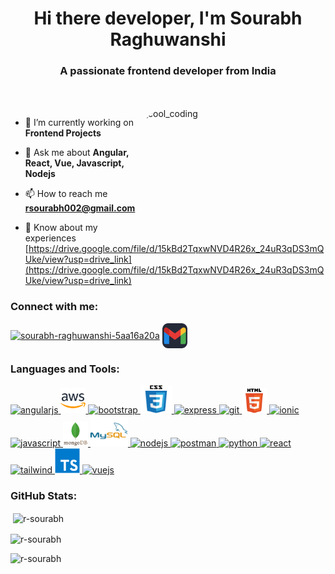 <h1 align="center">Hi there developer, I'm Sourabh Raghuwanshi</h1>
<h3 align="center">A passionate frontend developer from India</h3>

<br></br>
<img align="right" height="200" width="300" style="border-radius:50px" alt="cool_coding" src="https://user-images.githubusercontent.com/74038190/212750672-2f3f2b50-c84f-4ed8-a60a-849ae69ff9df.gif">

- 🔭 I’m currently working on **Frontend Projects**

- 💬 Ask me about **Angular, React, Vue, Javascript, Nodejs**

- 📫 How to reach me **rsourabh002@gmail.com**

- 📄 Know about my experiences [https://drive.google.com/file/d/15kBd2TqxwNVD4R26x_24uR3qDS3mQUke/view?usp=drive_link](https://drive.google.com/file/d/15kBd2TqxwNVD4R26x_24uR3qDS3mQUke/view?usp=drive_link)

<h3 align="left">Connect with me:</h3>
<p align="left">
<a href="https://linkedin.com/in/sourabh-raghuwanshi-5aa16a20a" target="blank"><img align="center" src="https://user-images.githubusercontent.com/74038190/235294012-0a55e343-37ad-4b0f-924f-c8431d9d2483.gif" alt="sourabh-raghuwanshi-5aa16a20a" height="50" width="50" /></a>
<a href="rsourabh002@gmail.com" target="blank"><img align="center" src="https://github.com/tandpfun/skill-icons/blob/main/icons/Gmail-Dark.svg" alt="email-sourabh" height="40" width="40" /></a>
</p>

<h3 align="left">Languages and Tools:</h3>
<p align="left"> <a href="https://angular.io" target="_blank" rel="noreferrer"> <img src="https://user-images.githubusercontent.com/74038190/212280823-79088828-a258-4a4d-8d6c-96315d5a07af.gif" alt="angularjs" width="40" height="40"/> </a> <a href="https://aws.amazon.com" target="_blank" rel="noreferrer"> <img src="https://raw.githubusercontent.com/devicons/devicon/master/icons/amazonwebservices/amazonwebservices-original-wordmark.svg" alt="aws" width="40" height="40"/> </a> <a href="https://getbootstrap.com" target="_blank" rel="noreferrer"> <img src="https://user-images.githubusercontent.com/74038190/212280805-9bcb336b-8c55-46a8-abf8-ff286ab55472.gif" alt="bootstrap" width="40" height="40"/> </a> <a href="https://www.w3schools.com/css/" target="_blank" rel="noreferrer"> <img src="https://raw.githubusercontent.com/devicons/devicon/master/icons/css3/css3-original-wordmark.svg" alt="css3" width="50" height="45"/> </a> <a href="https://expressjs.com" target="_blank" rel="noreferrer"> <img src="https://img.shields.io/badge/Express%20js-000000?style=for-the-badge&logo=express&logoColor=white" alt="express" width="80" height="30"/> </a> <a href="https://git-scm.com/" target="_blank" rel="noreferrer"> <img src="https://user-images.githubusercontent.com/74038190/212281775-b468df30-4edc-4bf8-a4ee-f52e1aaddc86.gif" alt="git" width="70" height="30"/> </a> <a href="https://www.w3.org/html/" target="_blank" rel="noreferrer"> <img src="https://raw.githubusercontent.com/devicons/devicon/master/icons/html5/html5-original-wordmark.svg" alt="html5" width="40" height="40"/> </a> <a href="https://ionicframework.com" target="_blank" rel="noreferrer"> <img src="https://upload.wikimedia.org/wikipedia/commons/d/d1/Ionic_Logo.svg" alt="ionic" width="60" height="40"/> </a> <a href="https://developer.mozilla.org/en-US/docs/Web/JavaScript" target="_blank" rel="noreferrer"> <img src="https://user-images.githubusercontent.com/74038190/212257454-16e3712e-945a-4ca2-b238-408ad0bf87e6.gif" alt="javascript" width="40" height="40"/> </a> <a href="https://www.mongodb.com/" target="_blank" rel="noreferrer"> <img src="https://raw.githubusercontent.com/devicons/devicon/master/icons/mongodb/mongodb-original-wordmark.svg" alt="mongodb" width="40" height="40"/> </a> <a href="https://www.mysql.com/" target="_blank" rel="noreferrer"> <img src="https://raw.githubusercontent.com/devicons/devicon/master/icons/mysql/mysql-original-wordmark.svg" alt="mysql" width="60" height="50"/> </a> <a href="https://nodejs.org" target="_blank" rel="noreferrer"> <img src="https://user-images.githubusercontent.com/74038190/212257460-738ff738-247f-4445-a718-cdd0ca76e2db.gif" alt="nodejs" width="40" height="40"/> </a> <a href="https://postman.com" target="_blank" rel="noreferrer"> <img src="https://www.vectorlogo.zone/logos/getpostman/getpostman-icon.svg" alt="postman" width="40" height="40"/> </a> <a href="https://www.python.org" target="_blank" rel="noreferrer"> <img src="https://user-images.githubusercontent.com/74038190/212257472-08e52665-c503-4bd9-aa20-f5a4dae769b5.gif" alt="python" width="40" height="40"/> </a> <a href="https://reactjs.org/" target="_blank" rel="noreferrer"> <img src="https://user-images.githubusercontent.com/74038190/212257467-871d32b7-e401-42e8-a166-fcfd7baa4c6b.gif" alt="react" width="40" height="40"/> </a> <a href="https://tailwindcss.com/" target="_blank" rel="noreferrer"> <img src="https://www.vectorlogo.zone/logos/tailwindcss/tailwindcss-icon.svg" alt="tailwind" width="40" height="40"/> </a> <a href="https://www.typescriptlang.org/" target="_blank" rel="noreferrer"> <img src="https://raw.githubusercontent.com/devicons/devicon/master/icons/typescript/typescript-original.svg" alt="typescript" width="40" height="40"/> </a> <a href="https://vuejs.org/" target="_blank" rel="noreferrer"> <img src="https://user-images.githubusercontent.com/74038190/212257463-4d082cb4-7483-4eaf-bc25-6dde2628aabd.gif" alt="vuejs" width="45" height="40"/> </a> </p>

<h3 align="left">GitHub Stats:</h3>

<p>&nbsp;<img align="center" src="https://github-readme-stats.vercel.app/api?username=r-sourabh&show_icons=true&locale=en&theme=dark" alt="r-sourabh" /></p>

<p><img align="center" src="https://github-readme-streak-stats.herokuapp.com/?user=r-sourabh&theme=dark" alt="r-sourabh" /></p>

<p><img align="left" src="https://github-readme-stats.vercel.app/api/top-langs?username=r-sourabh&show_icons=true&locale=en&layout=compact&theme=dark" alt="r-sourabh" /</p>
